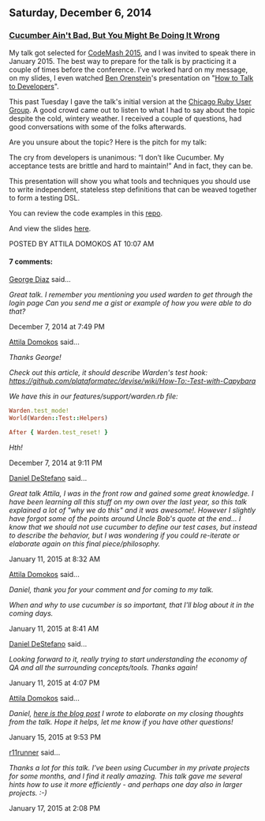 ## Saturday, December 6, 2014

### [Cucumber Ain't Bad, But You Might Be Doing It Wrong](http://www.adomokos.com/2014/12/cucumber-aint-bad-but-you-might-be.html)

My talk got selected for [CodeMash 2015](http://www.codemash.org/), and I was invited to speak there in January 2015\. The best way to prepare for the talk is by practicing it a couple of times before the conference. I've worked hard on my message, on my slides, I even watched [Ben Orenstein](https://twitter.com/r00k)'s presentation on "[How to Talk to Developers](https://www.youtube.com/watch?v=l9JXH7JPjR4)".

This past Tuesday I gave the talk's initial version at the [Chicago Ruby User Group](http://www.chicagoruby.org/videos/archives/2014/12/02/cucumber-aint-bad-youre-just-doing-it-wrong/). A good crowd came out to listen to what I had to say about the topic despite the cold, wintery weather. I received a couple of questions, had good conversations with some of the folks afterwards.

Are you unsure about the topic? Here is the pitch for my talk:

The cry from developers is unanimous: “I don’t like Cucumber. My acceptance tests are brittle and hard to maintain!” And in fact, they can be.

This presentation will show you what tools and techniques you should use to write independent, stateless step definitions that can be weaved together to form a testing DSL.

You can review the code examples in this [repo](https://github.com/adomokos/cfp-app/blob/cucumber-aint-bad/features/step_definitions/profile_steps.rb).

And view the slides [here](https://speakerdeck.com/adomokos/cucumber-aint-bad-you-are-just-doing-it-wrong).


POSTED BY ATTILA DOMOKOS AT 10:07 AM

#### 7 comments:

[George Diaz](https://www.blogger.com/profile/08133938675479670831) said...

_Great talk. I remember you mentioning you used warden to get through the login page Can you send me a gist or example of how you were able to do that?_

December 7, 2014 at 7:49 PM

[Attila Domokos](https://www.blogger.com/profile/09067995287578229487) said...

_Thanks George!_

_Check out this article, it should describe Warden's test hook: https://github.com/plataformatec/devise/wiki/How-To:-Test-with-Capybara_

_We have this in our features/support/warden.rb file:_

```ruby
Warden.test_mode!
World(Warden::Test::Helpers)

After { Warden.test_reset! }
```
_Hth!_

December 7, 2014 at 9:11 PM

[Daniel DeStefano](https://www.blogger.com/profile/12318227761579374289) said...

_Great talk Attila, I was in the front row and gained some great knowledge. I have been learning all this stuff on my own over the last year, so this talk explained a lot of "why we do this" and it was awesome!. However I slightly have forgot some of the points around Uncle Bob's quote at the end... I know that we should not use cucumber to define our test cases, but instead to describe the behavior, but I was wondering if you could re-iterate or elaborate again on this final piece/philosophy._

January 11, 2015 at 8:32 AM

[Attila Domokos](https://www.blogger.com/profile/09067995287578229487) said...

_Daniel, thank you for your comment and for coming to my talk._

_When and why to use cucumber is so important, that I'll blog about it in the coming days._

January 11, 2015 at 8:41 AM

[Daniel DeStefano](https://www.blogger.com/profile/12318227761579374289) said...

_Looking forward to it, really trying to start understanding the economy of QA and all the surrounding concepts/tools. Thanks again!_

January 11, 2015 at 4:07 PM

[Attila Domokos](https://www.blogger.com/profile/09067995287578229487) said...

_Daniel, [here is the blog post](/blog/2015/01/the-case-for-and-against-cucumber.md) I wrote to elaborate on my closing thoughts from the talk. Hope it helps, let me know if you have other questions!_

January 15, 2015 at 9:53 PM

[r11runner](https://www.blogger.com/profile/01265499439221292019) said...

_Thanks a lot for this talk. I've been using Cucumber in my private projects for some months, and I find it really amazing. This talk gave me several hints how to use it more efficiently - and perhaps one day also in larger projects. :-)_

January 17, 2015 at 2:08 PM
